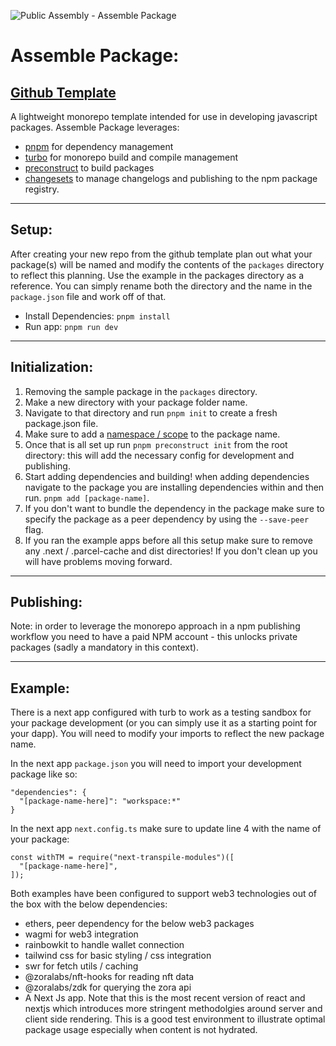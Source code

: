 ![Public Assembly - Assemble Package](https://db13.mypinata.cloud/ipfs/QmdDpJqJ4U5NkKojFtWGXxGvthW3R11MwKaViy4ywDh9wz)

# Assemble Package:

## [Github Template](https://github.com/public-assembly/assemble-package)

A lightweight monorepo template intended for use in developing javascript packages. Assemble Package leverages: 
- [pnpm](https://pnpm.io/) for dependency management
- [turbo](https://turbo.build/) for monorepo build and compile management
- [preconstruct](https://preconstruct.tools/) to build packages
- [changesets](https://github.com/changesets/changesets) to manage changelogs and publishing to the npm package registry.

---

## Setup:

After creating your new repo from the github template plan out what your package(s) will be named and modify the contents of the `packages` directory to reflect this planning. Use the example in the packages directory as a reference. You can simply rename both the directory and the name in the `package.json` file and work off of that.

- Install Dependencies: `pnpm install`
- Run app: `pnpm run dev`

---

## Initialization:

1. Removing the sample package in the `packages` directory.
2. Make a new directory with your package folder name.
3. Navigate to that directory and run `pnpm init` to create a fresh package.json file.
4. Make sure to add a [namespace / scope](https://docs.npmjs.com/about-scopes) to the package name.
5. Once that is all set up run `pnpm preconstruct init` from the root directory: this will add the necessary config for development and publishing.
6. Start adding dependencies and building! when adding dependencies navigate to the package you are installing dependencies within and then run. `pnpm add [package-name]`.
7. If you don't want to bundle the dependency in the package make sure to specify the package as a peer dependency by using the `--save-peer` flag.
8. If you ran the example apps before all this setup make sure to remove any .next / .parcel-cache and dist directories! If you don't clean up you will have problems moving forward.

---

## Publishing:

Note: in order to leverage the monorepo approach in a npm publishing workflow you need to have a paid NPM account - this unlocks private packages (sadly a mandatory in this context).

---

## Example:

There is a next app configured with turb to work as a testing sandbox for your package development (or you can simply use it as a starting point for your dapp). You will need to modify your imports to reflect the new package name.

In the next app `package.json` you will need to import your development package like so:

```
"dependencies": {
  "[package-name-here]": "workspace:*"
}
```
In the next app `next.config.ts` make sure to update line 4 with the name of your package:

```
const withTM = require("next-transpile-modules")([
  "[package-name-here]",
]);
```

Both examples have been configured to support web3 technologies out of the box with the below dependencies:

- ethers, peer dependency for the below web3 packages
- wagmi for web3 integration
- rainbowkit to handle wallet connection
- tailwind css for basic styling / css integration
- swr for fetch utils / caching
- @zoralabs/nft-hooks for reading nft data
- @zoralabs/zdk for querying the zora api
- A Next Js app. Note that this is the most recent version of react and nextjs which introduces more stringent methodolgies around server and client side rendering. This is a good test environment to illustrate optimal package usage especially when content is not hydrated.